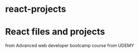 # react-projects

# React files and projects

from Advanced web developer bootcamp course from UDEMY 